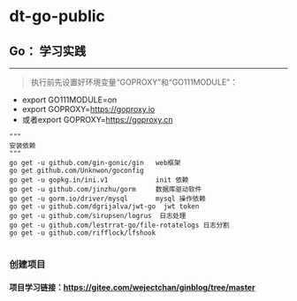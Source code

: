 # dt-go-public
## Go： 学习实践

---
> 执行前先设置好环境变量“GOPROXY”和“GO111MODULE”：
- export GO111MODULE=on
- export GOPROXY=https://goproxy.io
- 或者export GOPROXY=https://goproxy.cn
```
"""
安装依赖
"""
go get -u github.com/gin-gonic/gin   web框架
go get github.com/Unknwon/goconfig
go get -u gopkg.in/ini.v1            init 依赖
go get -u github.com/jinzhu/gorm     数据库驱动软件
go get -u gorm.io/driver/mysql       mysql 操作依赖
go get -u github.com/dgrijalva/jwt-go  jwt token
go get -u github.com/sirupsen/logrus  日志处理
go get -u github.com/lestrrat-go/file-rotatelogs 日志分割
go get -u github.com/rifflock/lfshook


```
### 创建项目
#### 项目学习链接：https://gitee.com/wejectchan/ginblog/tree/master